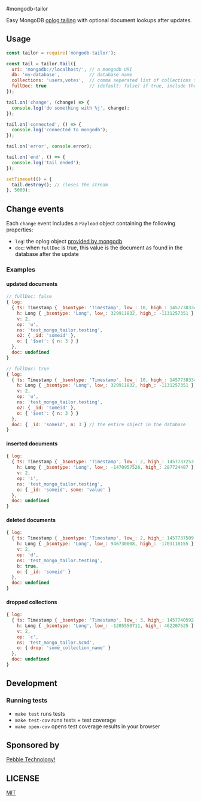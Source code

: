 #mongodb-tailor

Easy MongoDB [oplog tailing](https://www.compose.io/articles/the-mongodb-oplog-and-node-js/)
 with optional document lookups after updates.

## Usage

```js
const tailor = require('mongodb-tailor');

const tail = tailor.tail({
  uri: 'mongodb://localhost/', // a mongodb URI
  db: 'my-database',           // database name
  collections: 'users,votes',  // comma seperated list of collections to tail, use "*" to represent watching all collections
  fullDoc: true                // (default: false) if true, include the full document which was changed
});

tail.on('change', (change) => {
  console.log('do something with %j', change);
});

tail.on('connected', () => {
  console.log('connected to mongodb');
});

tail.on('error', console.error);

tail.on('end', () => {
  console.log('tail ended');
});

setTimeout(() = {
  tail.destroy(); // closes the stream
}, 5000);
```

## Change events

Each `change` event includes a `Payload` object containing the following properties:

- `log`: the oplog object [provided by mongodb](https://www.compose.io/articles/the-mongodb-oplog-and-node-js/)
- `doc`: when `fullDoc` is true, this value is the document as found in the
         database after the update

### Examples

#### updated documents

```js
// fullDoc: false
{ log:
  { ts: Timestamp { _bsontype: 'Timestamp', low_: 10, high_: 1457738334 },
    h: Long { _bsontype: 'Long', low_: 329911832, high_: -1131257351 },
    v: 2,
    op: 'u',
    ns: 'test_mongo_tailor.testing',
    o2: { _id: 'someid' },
    o: { '$set': { n: 3 } }
  },
  doc: undefined
}

// fullDoc: true
{ log:
  { ts: Timestamp { _bsontype: 'Timestamp', low_: 10, high_: 1457738334 },
    h: Long { _bsontype: 'Long', low_: 329911832, high_: -1131257351 },
    v: 2,
    op: 'u',
    ns: 'test_mongo_tailor.testing',
    o2: { _id: 'someid' },
    o: { '$set': { n: 3 } }
  },
  doc: { _id: 'someid', n: 3 } // the entire object in the database
}
```

#### inserted documents

```js
{ log:
  { ts: Timestamp { _bsontype: 'Timestamp', low_: 2, high_: 1457737253 },
    h: Long { _bsontype: 'Long', low_: -1470957526, high_: 287724487 },
    v: 2,
    op: 'i',
    ns: 'test_mongo_tailor.testing',
    o: { _id: 'someid', some: 'value' }
  },
  doc: undefined
}
```

#### deleted documents

```js
{ log:
  { ts: Timestamp { _bsontype: 'Timestamp', low_: 2, high_: 1457737509 },
    h: Long { _bsontype: 'Long', low_: 946730008, high_: -1703118155 },
    v: 2,
    op: 'd',
    ns: 'test_mongo_tailor.testing',
    b: true,
    o: { _id: 'someid' }
  },
  doc: undefined
}
```

#### dropped collections

```js
{ log:
  { ts: Timestamp { _bsontype: 'Timestamp', low_: 3, high_: 1457740592 },
    h: Long { _bsontype: 'Long', low_: -1205550711, high_: 462207525 },
    v: 2,
    op: 'c',
    ns: 'test_mongo_tailor.$cmd',
    o: { drop: 'some_collection_name' }
  },
  doc: undefined
}
```

## Development

### Running tests

- `make test` runs tests
- `make test-cov` runs tests + test coverage
- `make open-cov` opens test coverage results in your browser

## Sponsored by

[Pebble Technology!](https://pebble.com)

## LICENSE

[MIT](/LICENSE)
